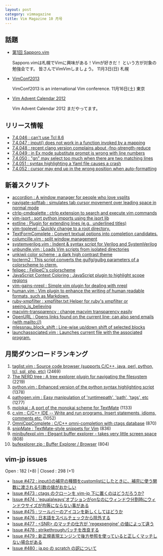```yaml
---
layout: post
category: vimmagazine
title: Vim Magazine 10 月号
---
```


## 話題

- [第1回 Sapporo.vim](http://atnd.org/events/44932)

  Sapporo.vimは札幌でVimに興味がある！Vimが好きだ！ という方が対象の勉強会です。 皆さんでVimVimしましょう。  11月3日(日) 札幌

- [VimConf2013](http://vimconf.vim-jp.org/2013/)

  VimConf2013 is an international Vim conference.  11月16日(土) 東京

- [Vim Advent Calendar 2012](http://atnd.org/events/33746)

  Vim Advent Calendar 2012 まだやってます。

## リリース情報

- [7.4.046 : can't use Tcl 8.6](https://github.com/vim/vim/commit/0b4db6b6e58077c4bb5b1dc3fd30a04ce019e0f0)
- [7.4.047 : input() does not work in a function invoked by a mapping](https://github.com/vim/vim/commit/35a7c681bce136b6993c1c6f6e2fdf3e3667791d)
- [7.4.048 : recent clang version complains about -fno-strength-reduce](https://github.com/vim/vim/commit/0c6ccfdb62f233963ca2bd05092b94a0b855fcee)
- [7.4.049 : in Ex mode substitute prompt is wrong with line numbers](https://github.com/vim/vim/commit/3eead7c227e96f416e62214a3529ad1e8b1c8421)
- [7.4.050 : "gn" may select too much when there are two matching lines](https://github.com/vim/vim/commit/4c7cb6b88446fef3660bceaf465419b3c3958f54)
- [7.4.051 : syntax highlighting a Yaml file causes a crash](https://github.com/vim/vim/commit/a951e35478fd78d6d3cd970842502fb76c377df9)
- [7.4.052 : cursor may end up in the wrong position when auto-formatting](https://github.com/vim/vim/commit/2c019c8696ca56d1a9d1bb10fd1411bad14df0c6)

## 新着スクリプト

- [accordion : A window manager for people who love vsplits](http://www.vim.org/scripts/script.php?script_id=4735)
- [navigate-softtab : simulates tab cursor movement over leading space in normal mode](http://www.vim.org/scripts/script.php?script_id=4736)
- [ctrlp-cmdpalette : ctrlp extension to search and execute vim commands](http://www.vim.org/scripts/script.php?script_id=4737)
- [vim-isort : sort python imports using the isort lib](http://www.vim.org/scripts/script.php?script_id=4738)
- [extline : Plugin for extending lines (e.g., underlined titles)](http://www.vim.org/scripts/script.php?script_id=4739)
- [vim-toplevel : Quickly change to a root directory.](http://www.vim.org/scripts/script.php?script_id=4740)
- [TextFormComplete : Convert textual options into completion candidates.](http://www.vim.org/scripts/script.php?script_id=4741)
- [columcille.vim : split window management](http://www.vim.org/scripts/script.php?script_id=4742)
- [systemverilog.vim : Indent & syntax script for Verilog and SystemVerilog](http://www.vim.org/scripts/script.php?script_id=4743)
- [unbundle.vim : Loads Vim scripts from isolated directories](http://www.vim.org/scripts/script.php?script_id=4744)
- [unkiwii color scheme : a dark high contrast theme](http://www.vim.org/scripts/script.php?script_id=4745)
- [tocterm2 : This script converts the guifg/guibg parameters of a colorscheme to cterm.](http://www.vim.org/scripts/script.php?script_id=4746)
- [felipec : FelipeC's colorscheme](http://www.vim.org/scripts/script.php?script_id=4747)
- [JavaScript Context Coloring : JavaScript plugin to highlight scope regions](http://www.vim.org/scripts/script.php?script_id=4748)
- [vim-gains-nrepl : Simple vim plugin for dealing with nrepl](http://www.vim.org/scripts/script.php?script_id=4749)
- [human.vim : Vim plugin to enhance the writing of human readable formats, such as Markdown.](http://www.vim.org/scripts/script.php?script_id=4750)
- [ruby-xmpfilter : xmpfilter.txt Helper for ruby's xmpfilter or seeing&#x5f;is&#x5f;believing ](http://www.vim.org/scripts/script.php?script_id=4751)
- [macvim-transparency : change macvim transparency easily](http://www.vim.org/scripts/script.php?script_id=4752)
- [OpenURL : Opens links found on the current line; can also send emails (with mailto://)](http://www.vim.org/scripts/script.php?script_id=4753)
- [mlessnau&#x5f;block&#x5f;shift : Line-wise up/down shift of selected blocks](http://www.vim.org/scripts/script.php?script_id=4754)
- [launchassociated.vim : Launches current file with the associated program.](http://www.vim.org/scripts/script.php?script_id=4755)

## 月間ダウンロードランキング

1. [taglist.vim : Source code browser (supports C/C++, java, perl, python, tcl, sql, php, etc)](http://www.vim.org/scripts/script.php?script_id=273) (2469)
2. [The NERD tree : A tree explorer plugin for navigating the filesystem](http://www.vim.org/scripts/script.php?script_id=1658) (2219)
3. [python.vim : Enhanced version of the python syntax highlighting script](http://www.vim.org/scripts/script.php?script_id=790) (1378)
4. [pathogen.vim : Easy manipulation of 'runtimepath', 'path', 'tags', etc](http://www.vim.org/scripts/script.php?script_id=2332) (1277)
5. [molokai : A port of the monokai scheme for TextMate](http://www.vim.org/scripts/script.php?script_id=2340) (1133)
6. [c.vim : C/C++ IDE --  Write and run programs. Insert statements, idioms, comments etc.](http://www.vim.org/scripts/script.php?script_id=213) (1052)
7. [OmniCppComplete : C/C++ omni-completion with ctags database](http://www.vim.org/scripts/script.php?script_id=1520) (870)
8. [snipMate : TextMate-style snippets for Vim](http://www.vim.org/scripts/script.php?script_id=2540) (836)
9. [minibufexpl.vim : Elegant buffer explorer - takes very little screen space](http://www.vim.org/scripts/script.php?script_id=159) (808)
10. [bufexplorer.zip : Buffer Explorer / Browser](http://www.vim.org/scripts/script.php?script_id=42) (804)

## vim-jp issues

Open : 182 (+8) | Closed : 298 (+1)

- [Issue #472 : input()の補完の種類をcustomlistにしたときに、補完に使う関数に渡される引数の値がおかしい](https://github.com/vim-jp/issues/issues/472)
- [Issue #473 : ctags のクローンを vim-jp 下に置くのはどうだろうか?](https://github.com/vim-jp/issues/issues/473)
- [Issue #474 : 'equalalways'オプションがonなのにウィンドウ分割時にウィンドウサイズが均等にならない事がある](https://github.com/vim-jp/issues/issues/474)
- [Issue #475 : ツールバーのアイコンを新しくしてはどうか](https://github.com/vim-jp/issues/issues/475)
- [Issue #476 : 日本語をスペルチェックから除外する](https://github.com/vim-jp/issues/issues/476)
- [Issue #477 : \<SNR> のマッチの仕方が 'regexpengine' の値によって違う](https://github.com/vim-jp/issues/issues/477)
- [Issue #478 : strikethroughパッチを改良する](https://github.com/vim-jp/issues/issues/478)
- [Issue #479 : 新正規表現エンジンで後方参照を使っていると正しくマッチしない場合がある](https://github.com/vim-jp/issues/issues/479)
- [Issue #480 : ja.po の scratch の訳について](https://github.com/vim-jp/issues/issues/480)

